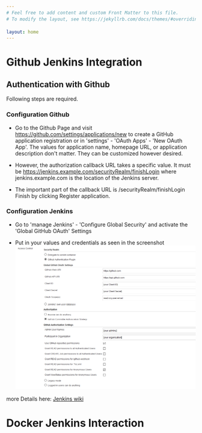 ```yaml
---
# Feel free to add content and custom Front Matter to this file.
# To modify the layout, see https://jekyllrb.com/docs/themes/#overriding-theme-defaults

layout: home
---
```


# Github Jenkins Integration

## Authentication with Github


Following steps are required.

### Configuration Github

* Go to the Github Page and visit https://github.com/settings/applications/new to create a GitHub application registration or in 'settings' - 'OAuth Apps' - 'New OAuth App'. The values for application name, homepage URL, or application description don't matter. They can be customized however desired.

* However, the authorization callback URL takes a specific value. It must be https://jenkins.example.com/securityRealm/finishLogin where                 
jenkins.example.com is the location of the Jenkins server.

* The important part of the callback URL is /securityRealm/finishLogin
Finish by clicking Register application.



### Configuration Jenkins

* Go to 'manage Jenkins' - 'Configure Global Security' and activate the 'Global GitHub OAuth' Settings
 
* Put in your values and credentials as seen in the screenshot
![Screenshot](img/accessControlJenkins.png)

more Details here: [Jenkins wiki](https://wiki.jenkins.io/display/JENKINS/Github+OAuth+Plugin)


# Docker Jenkins Interaction
